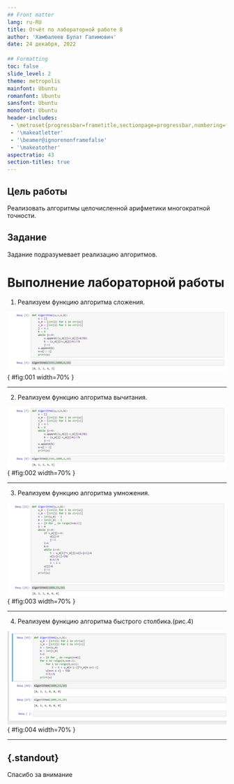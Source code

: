 ```yaml
---
## Front matter
lang: ru-RU
title: Отчёт по лабораторной работе 8
author: 'Хамбалеев Булат Галимович'
date: 24 декабря, 2022

## Formatting
toc: false
slide_level: 2
theme: metropolis
mainfont: Ubuntu
romanfont: Ubuntu
sansfont: Ubuntu
monofont: Ubuntu
header-includes: 
 - \metroset{progressbar=frametitle,sectionpage=progressbar,numbering=fraction}
 - '\makeatletter'
 - '\beamer@ignorenonframefalse'
 - '\makeatother'
aspectratio: 43
section-titles: true
---
```


## Цель работы

Реализовать алгоритмы целочисленной арифметики многократной точности.

## Задание

Задание подразумевает реализацию алгоритмов.

# Выполнение лабораторной работы

1. Реализуем функцию алгоритма сложения. 

![рис.1. Алгоритм сложения.](images/1.jpg){ #fig:001 width=70% }

---

2.  Реализуем функцию алгоритма вычитания.

![рис.2. Алгоритм вычитания.](images/2.jpg){ #fig:002 width=70% }

---

3.  Реализуем функцию алгоритма умножения.

![рис.3 Алгоритм умножения.](images/3.jpg){ #fig:003 width=70% }

---

4.  Реализуем функцию алгоритма быстрого столбика.(рис.4)

![рис.4 Алгоритм быстрого столбика.](images/4.jpg){ #fig:004 width=70% }

---


## {.standout}

Спасибо за внимание
